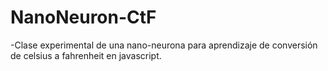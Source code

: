 # NanoNeuron-CtF

-Clase experimental de una nano-neurona para aprendizaje de conversión de celsius a fahrenheit en javascript.
